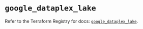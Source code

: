 # `google_dataplex_lake`

Refer to the Terraform Registry for docs: [`google_dataplex_lake`](https://registry.terraform.io/providers/hashicorp/google-beta/5.11.0/docs/resources/google_dataplex_lake).
